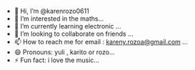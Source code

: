 - 👋 Hi, I’m @karenrozo0611
- 👀 I’m interested in the maths...
- 🌱 I’m currently learning electronic ...
- 💞️ I’m looking to collaborate on friends ...
- 📫 How to reach me for email : kareny.rozoa@gmail.com ...
- 😄 Pronouns: yuli , karito or rozo...
- ⚡ Fun fact: i love the music...

<!---
karenrozo0611/karenrozo0611 is a ✨ special ✨ repository because its `README.md` (this file) appears on your GitHub profile.
You can click the Preview link to take a look at your changes.
--->
